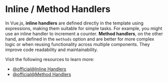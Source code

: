 # Inline / Method Handlers

In Vue.js, **inline handlers** are defined directly in the template using expressions, making them suitable for simple tasks. For example, you might use an inline handler to increment a counter. **Method handlers**, on the other hand, are defined in the `methods` option and are better for more complex logic or when reusing functionality across multiple components. They improve code readability and maintainability.

Visit the following resources to learn more:

- [@official@Inline Handlers](https://vuejs.org/guide/essentials/event-handling#inline-handlers)
- [@official@Method Handlers](https://vuejs.org/guide/essentials/event-handling#method-handlers)
